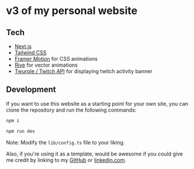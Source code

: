 
# v3 of my personal website

## Tech

- [Next.js](https://nextjs.org/)
- [Tailwind CSS](https://tailwindcss.com/)
- [Framer Motion](https://www.framer.com/motion/) for CSS animations
- [Rive](https://rive.app/) for vector animations
- [Twurple / Twitch API](https://twurple.js.org/) for displaying twitch activity banner

## Development

If you want to use this website as a starting point for your own site, you can clone the repository and run the following commands:


```bash
npm i
```

```bash
npm run dev
```

Note: Modify the `lib/config.ts` file to your liking.

Also, if you're using it as a template, would be awesome if you could give me credit by linking to my [GitHub](https://github.com/sabiehahmed10p) or [linkedin.com](https://linkedin.com/in/sabiehahmed).
